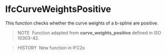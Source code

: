 IfcCurveWeightsPositive
=======================

This function checks whether the curve weights of a b-spline are positive.

> NOTE&nbsp; Function adapted from **curve_weights_positive** defined in ISO 10303-42.

> HISTORY&nbsp; New function in IFC2x

